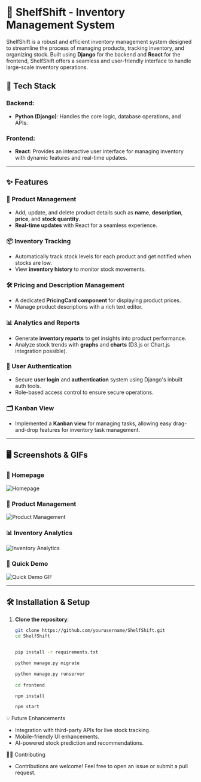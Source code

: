 # 🛒 ShelfShift - Inventory Management System

ShelfShift is a robust and efficient inventory management system designed to streamline the process of managing products, tracking inventory, and organizing stock. Built using **Django** for the backend and **React** for the frontend, ShelfShift offers a seamless and user-friendly interface to handle large-scale inventory operations.

## 🚀 Tech Stack

### Backend:
- **Python (Django)**: Handles the core logic, database operations, and APIs.

### Frontend:
- **React**: Provides an interactive user interface for managing inventory with dynamic features and real-time updates.

---

## ✨ Features

### 📝 Product Management
- Add, update, and delete product details such as **name**, **description**, **price**, and **stock quantity**.
- **Real-time updates** with React for a seamless experience.

### 📦 Inventory Tracking
- Automatically track stock levels for each product and get notified when stocks are low.
- View **inventory history** to monitor stock movements.

### 🛠 Pricing and Description Management
- A dedicated **PricingCard component** for displaying product prices.
- Manage product descriptions with a rich text editor.

### 📊 Analytics and Reports
- Generate **inventory reports** to get insights into product performance.
- Analyze stock trends with **graphs** and **charts** (D3.js or Chart.js integration possible).

### 🔐 User Authentication
- Secure **user login** and **authentication** system using Django's inbuilt auth tools.
- Role-based access control to ensure secure operations.

### 🗂️ Kanban View
- Implemented a **Kanban view** for managing tasks, allowing easy drag-and-drop features for inventory task management.

---

## 🖥️ Screenshots & GIFs

### 📸 Homepage
![Homepage](path_to_your_homepage_screenshot)

### 📝 Product Management
![Product Management](path_to_your_product_management_screenshot)

### 📊 Inventory Analytics
![Inventory Analytics](path_to_your_inventory_analytics_screenshot)

### 🎥 Quick Demo
![Quick Demo GIF](path_to_your_demo_gif)

---

## 🛠 Installation & Setup

1. **Clone the repository**:
   ```bash
   git clone https://github.com/yourusername/ShelfShift.git
   cd ShelfShift
   

   pip install -r requirements.txt

   python manage.py migrate

   python manage.py runserver
  
   cd frontend

   npm install

   npm start
   ```

 
💡 Future Enhancements

- Integration with third-party APIs for live stock tracking.
- Mobile-friendly UI enhancements.
- AI-powered stock prediction and recommendations.

👨‍💻 Contributing
- Contributions are welcome! Feel free to open an issue or submit a pull request.


